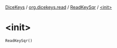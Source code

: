 [DiceKeys](../../index.md) / [org.dicekeys.read](../index.md) / [ReadKeySqr](index.md) / [&lt;init&gt;](./-init-.md)

# &lt;init&gt;

`ReadKeySqr()`